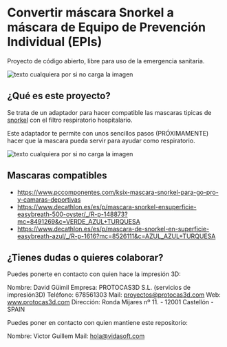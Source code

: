 # Convertir máscara Snorkel a máscara de Equipo de Prevención Individual (EPIs)

Proyecto de código abierto, libre para uso de la emergencia sanitaria.

![texto cualquiera por si no carga la imagen](https://github.com/Vidasoft-app/mascaras-3d-coronavirus-protocas3d/blob/master/cabecera%20PROTOCAS3D.jpg)

## ¿Qué es este proyecto?

Se trata de un adaptador para hacer compatible las mascaras tipicas de [snorkel](https://es.wikipedia.org/wiki/Esn%C3%B3rquel) con el filtro respiratorio hospitalario.

Este adaptador te permite con unos sencillos pasos (PRÓXIMAMENTE) hacer que la mascara pueda servir para ayudar como respiratorio.

![texto cualquiera por si no carga la imagen](https://github.com/Vidasoft-app/mascaras-3d-coronavirus-protocas3d/blob/master/Fotos%20componentes%20de%20la%20mascara/elementos%20mascara_tubo%20seccionado_conector_filtro.jpg)

## Mascaras compatibles

* https://www.pccomponentes.com/ksix-mascara-snorkel-para-go-pro-y-camaras-deportivas
* https://www.decathlon.es/es/p/mascara-snorkel-ensuperficie-easybreath-500-oyster/_/R-p-148873?mc=8491269&c=VERDE_AZUL+TURQUESA
* https://www.decathlon.es/es/p/mascara-de-snorkel-en-superficie-easybreath-azul/_/R-p-1616?mc=8526111&c=AZUL_AZUL+TURQUESA

## ¿Tienes dudas o quieres colaborar?

Puedes ponerte en contacto con quien hace la impresión 3D:

Nombre: David Güimil
Empresa: PROTOCAS3D S.L. (servicios de impresión3D)
Teléfono: 678561303
Mail: proyectos@protocas3d.com
Web: www.protocas3d.com
Dirección: Ronda Mijares nº 11.  - 12001 Castellón - SPAIN

Puedes poner en contacto con quien mantiene este repositorio:

Nombre: Victor Guillem
Mail: hola@vidasoft.com 
